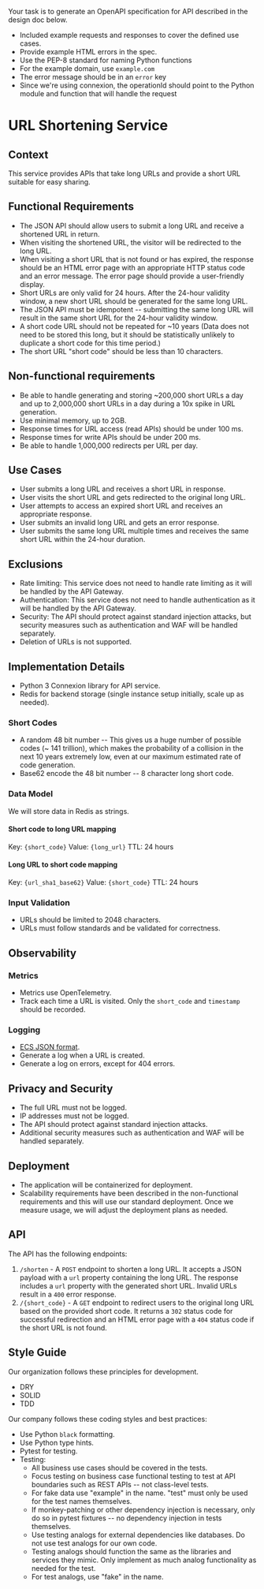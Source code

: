 Your task is to generate an OpenAPI specification for API described in the 
design doc below.

- Included example requests and responses to cover the defined use cases.
- Provide example HTML errors in the spec.
- Use the PEP-8 standard for naming Python functions
- For the example domain, use `example.com`
- The error message should be in an `error` key
- Since we're using connexion, the operationId should point to the Python module 
  and function that will handle the request

# URL Shortening Service

## Context

This service provides APIs that take long URLs and provide a short URL suitable
for easy sharing.

## Functional Requirements

- The JSON API should allow users to submit a long URL and receive a shortened
  URL in return.
- When visiting the shortened URL, the visitor will be redirected to the long
  URL.
- When visiting a short URL that is not found or has expired, the response
  should be an HTML error page with an
  appropriate HTTP status code and an error message. The error page should
  provide a user-friendly display.
- Short URLs are only valid for 24 hours. After the 24-hour validity window, a
  new short URL should be generated for the
  same long URL.
- The JSON API must be idempotent -- submitting the same long URL will result in
  the same short URL for the 24-hour
  validity window.
- A short code URL should not be repeated for ~10 years (Data does not need to
  be stored this long, but it should be
  statistically unlikely to duplicate a short code for this time period.)
- The short URL "short code" should be less than 10 characters.

## Non-functional requirements

- Be able to handle generating and storing ~200,000 short URLs a day and up to
  2,000,000 short URLs in a day during a
  10x spike in URL generation.
- Use minimal memory, up to 2GB.
- Response times for URL access (read APIs) should be under 100 ms.
- Response times for write APIs should be under 200 ms.
- Be able to handle 1,000,000 redirects per URL per day.

## Use Cases

- User submits a long URL and receives a short URL in response.
- User visits the short URL and gets redirected to the original long URL.
- User attempts to access an expired short URL and receives an appropriate
  response.
- User submits an invalid long URL and gets an error response.
- User submits the same long URL multiple times and receives the same short URL
  within the 24-hour duration.

## Exclusions

- Rate limiting: This service does not need to handle rate limiting as it will
  be handled by the API Gateway.
- Authentication: This service does not need to handle authentication as it will
  be handled by the API Gateway.
- Security: The API should protect against standard injection attacks, but
  security measures such as authentication and
  WAF will be handled separately.
- Deletion of URLs is not supported.

## Implementation Details

- Python 3 Connexion library for API service.
- Redis for backend storage (single instance setup initially, scale up as
  needed).

### Short Codes

- A random 48 bit number -- This gives us a huge number of possible codes (~ 141
  trillion), which makes the probability
  of a collision in the next 10 years extremely low, even at our maximum
  estimated rate of code generation.
- Base62 encode the 48 bit number -- 8 character long short code.

### Data Model

We will store data in Redis as strings.

#### Short code to long URL mapping

Key: `{short_code}`
Value: `{long_url}`
TTL: 24 hours

#### Long URL to short code mapping

Key: `{url_sha1_base62}`
Value: `{short_code}`
TTL: 24 hours

### Input Validation

- URLs should be limited to 2048 characters.
- URLs must follow standards and be validated for correctness.

## Observability

### Metrics

- Metrics use OpenTelemetry.
- Track each time a URL is visited. Only the `short_code` and `timestamp` should
  be recorded.

### Logging

- [ECS JSON format](https://www.elastic.co/guide/en/ecs/current/ecs-reference.html).
- Generate a log when a URL is created.
- Generate a log on errors, except for 404 errors.

## Privacy and Security

- The full URL must not be logged.
- IP addresses must not be logged.
- The API should protect against standard injection attacks.
- Additional security measures such as authentication and WAF will be handled
  separately.

## Deployment

- The application will be containerized for deployment.
- Scalability requirements have been described in the non-functional
  requirements and this will use our standard
  deployment. Once we measure usage, we will adjust the deployment plans as
  needed.

## API

The API has the following endpoints:

1. `/shorten` - A `POST` endpoint to shorten a long URL. It accepts a JSON
   payload with a `url` property containing the
   long URL. The response includes a `url` property with the generated short
   URL. Invalid URLs result in a `400` error
   response.
2. `/{short_code}` - A `GET` endpoint to redirect users to the original long URL
   based on the provided short code. It
   returns a `302` status code for successful redirection and an HTML error page
   with a `404` status code if the short
   URL is not found.

## Style Guide

Our organization follows these principles for development.

- DRY
- SOLID
- TDD

Our company follows these coding styles and best practices:

- Use Python `black` formatting.
- Use Python type hints.
- Pytest for testing.
- Testing:
    - All business use cases should be covered in the tests.
    - Focus testing on business case functional testing to test at API
      boundaries such as REST APIs -- not class-level
      tests.
    - For fake data use "example" in the name. "test" must only be used for the
      test names themselves.
    - If monkey-patching or other dependency injection is necessary, only do so
      in pytest fixtures -- no dependency
      injection in tests themselves.
    - Use testing analogs for external dependencies like databases. Do not use
      test analogs for our own code.
    - Testing analogs should function the same as the libraries and services
      they mimic. Only implement as much analog
      functionality as needed for the test.
    - For test analogs, use "fake" in the name.

